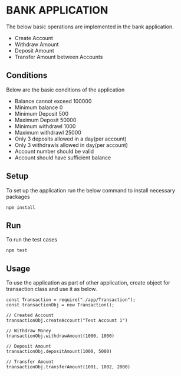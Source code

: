 BANK APPLICATION
================
The below basic operations are implemented in the bank application.

* Create Account
* Withdraw Amount
* Deposit Amount
* Transfer Amount between Accounts

Conditions
----------
Below are the basic conditions of the application

* Balance cannot exceed 100000
* Minimum balance 0
* Minimum Deposit 500
* Maximum Deposit 50000
* Minimum withdrawl 1000
* Maximum withdrawl 25000
* Only 3 deposits allowed in a day(per account)
* Only 3 withdrawls allowed in day(per account)
* Account number should be valid
* Account should have sufficient balance

Setup
-----
To set up the application run the below command to install necessary packages
```
npm install
```

Run 
--------------
To run the test cases
```
npm test
````

Usage
-----
To use the application as part of other application, create object for transaction class and use it as below.

```
const Transaction = require("./app/Transaction");
const transactionObj = new Transaction();

// Created Account
transactionObj.createAccount("Test Account 1")

// Withdraw Money
transactionObj.withdrawAmount(1000, 1000)

// Deposit Amount
transactionObj.depositAmount(1000, 5000)

// Transfer Amount
transactionObj.transferAmount(1001, 1002, 2000)


```